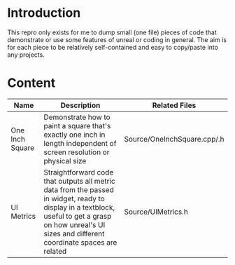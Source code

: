# Introduction

This repro only exists for me to dump small (one file) pieces of code that demonstrate or use some features of unreal or coding in general. The aim is for each piece to be relatively self-contained and easy to copy/paste into any projects.

# Content

| Name            | Description | Related Files |
|----------------|------------|--------------|
| One Inch Square | Demonstrate how to paint a square that's exactly one inch in length independent of screen resolution or physical size| Source/OneInchSquare.cpp/.h|
| UI Metrics      | Straightforward code that outputs all metric data from the passed in widget, ready to display in a textblock, useful to get a grasp on how unreal's UI sizes and different coordinate spaces are related | Source/UIMetrics.h |
